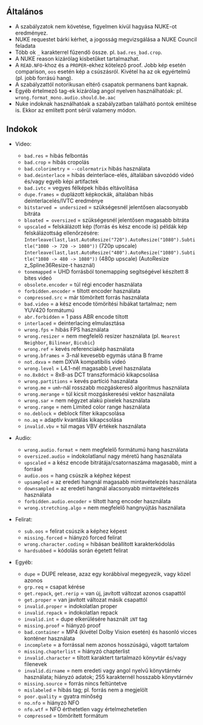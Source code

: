 ## Általános
 - A szabályzatok nem követése, figyelmen kívül hagyása NUKE-ot eredményez.
 - NUKE requestet bárki kérhet, a jogosság megvizsgálása a NUKE Council feladata
 - Több ok `_` karakterrel fűzendő össze. pl. `bad.res_bad.crop`.
 - A NUKE reason kizárólag kisbetűket tartalmazhat.
 - A `READ.NFO`-khoz és a `PROPER`-ekhez kötelező proof. Jobb kép esetén comparison, `oos` esetén kép a csúszásról. Kivétel ha az ok egyértelmű (pl. jobb forrású hang).
 - A szabályzattól notorikusan eltérő csapatok permanens bant kapnak.
 - Egyéb értelmező tag-ek kizárólag angol nyelven használhatóak: pl. `wrong.format_mono.audio.should.be.aac`
 - Nuke indoknak használhatóak a szabályzatban található pontok említése is. Ekkor az említett pont sérül valameny módon.

## Indokok
 - Video:
    - `bad.res` = hibás felbontás
    - `bad.crop` = hibás cropolás
    - `bad.colorimetry` = `--colormatrix` hibás használata
    - `bad.deinterlace` = hibás deinterlace-elés, általában sávozódó videó és/vagy egyéb képi artifactek
    - `bad.ivtc` = vegyes félképek hibás eltávolítása
    - `dupe.frames` = duplázott képkockák, általában hibás deinterlacelés/IVTC eredménye
    - `bitstarved = undersized` = szükségesnél jelentősen alacsonyabb bitráta
    - `bloated = oversized` = szükségesnél jelentősen magasabb bitráta
    - `upscaled` = felskálázott kép (forrás és kész encode is)
       példák kép felskálázottság ellenőrzésére:
      `Interleave(last,last.AutoResize("720").AutoResize("1080").Subtitle("1080 -> 720 -> 1080"))` (720p upscale)
      `Interleave(last,last.AutoResize("480").AutoResize("1080").Subtitle("1080 -> 480 -> 1080"))` (480p upscale)
      (AutoResize z_Spline36Resize-t használ)
    - `tonemapped` = UHD forrásból tonemapping segítségével készített 8 bites videó
    - `obsolete.encoder` = túl régi encoder használata
    - `forbidden.encoder` = tiltott encoder használata
    - `compressed.src` = már tömörített forrás használata
    - `bad.video` = a kész encode tömörítési hibákat tartalmaz; nem YUV420 formátumú
    - `abr.forbidden` = 1 pass ABR encode tiltott
    - `interlaced` = deinterlacing elmulasztása
    - `wrong.fps` = hibás FPS használata
    - `wrong.resizer` = nem megfelelő resizer használata (pl. `Nearest Neighbor`, `Bilinear`, `Bicubic`)
    - `wrong.ref` = kevés referenciakép használata
    - `wrong.bframes` = 3-nál kevesebb egymás utána B frame
    - `not.dxva` = nem DXVA kompatibilis videó
    - `wrong.level` = L4.1-nél magasabb Level használata
    - `no.8x8dct` = 8x8-as DCT transzformáció kikapcsolása
    - `wrong.partitions` = kevés partíció használata
    - `wrong.me` = `umh`-nál rosszabb mozgáskereső algoritmus használata
    - `wrong.merange` = túl kicsit mozgáskeresési vektor használata
    - `wrong.sar` = nem négyzet alakú pixelek használata
    - `wrong.range` = nem Limited color range használata
    - `no.deblock` = deblock filter kikapcsolása
    - `no.aq` = adaptív kvantálás kikapcsolása
    - `invalid.vbv` = túl magas VBV értékek használata
    
 - Audio:
    - `wrong.audio.format` = nem megfelelő formátumú hang használata
    - `oversized.audio` = indokolatlanul nagy méretű hang használata
    - `upscaled` = a kész encode bitrátája/csatornaszáma magasabb, mint a forrásé
    - `audio.oos` = hang csúszik a képhez képest
    - `upsampled` = az eredeti hangnál magasabb mintavételezés használata
    - `downsampled` = az eredeti hangnál alacsonyabb mintavételezés használata
    - `forbidden.audio.encoder` = tiltott hang encoder használata
    - `wrong.stretching.algo` = nem megfelelő hangnyújtás használata
    
 - Felirat:
    - `sub.oos` = felirat csúszik a képhez képest
    - `missing.forced` = hiányzó forced felirat
    - `wrong.character.coding` = hibásan beállított karakterkódolás
    - `hardsubbed` = kódolás során égetett felirat

 - Egyéb:
    - `dupe` = DUPE release, azaz egy korábbival megegyezik, vagy közel azonos
    - `grp.req` = csapat kérése
    - `get.repack`, `get.rerip` = van új, javított változat azonos csapattól
    - `get.proper` = van javított változat másik csapattól
    - `invalid.proper` = indokolatlan proper
    - `invalid.repack` = indokolatlan repack
    - `invalid.int` = dupe elkerülésére használt `iNT` tag
    - `missing.proof` = hiányzó proof
    - `bad.container` = MP4 (kivétel Dolby Vision esetén) és hasonló vicces konténer használata
    - `incomplete` = a forrással nem azonos hosszúságú, vágott tartalom
    - `missing.chapterlist` = hiányzó chapterlist
    - `invalid.character` = tiltott karaktert tartalmazó könyvtár és/vagy filenevek
    - `invalid.dirname` = nem eredeti vagy angol nyelvű könyvtárnév használata; hiányzó adatok; 255 karakternél hosszabb könyvtárnév
    - `missing.source` = forrás nincs feltüntetve
    - `mislabeled` = hibás tag; pl. forrás nem a megjelölt
    - `poor.quality` = gyatra minőség
    - `no.nfo` = hiányzó NFO
    - `nfo.wtf` = NFO érthetetlen vagy értelmezhetetlen
    - `compressed` = tömörített formátum
